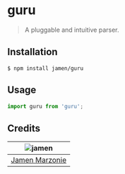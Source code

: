 # guru
> A pluggable and intuitive parser.

## Installation
```shell
$ npm install jamen/guru
```

## Usage
```javascript
import guru from 'guru';
```

## Credits
| ![jamen][avatar] |
|:---:|
| [Jamen Marzonie][github] |

  [avatar]: https://avatars.githubusercontent.com/u/6251703?v=3&s=125
  [github]: https://github.com/jamen
